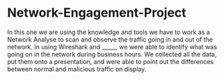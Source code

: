 # Network-Engagement-Project
In this one we are using the knowledge and tools we have to work as a Network Analyse to scan and observe the traffic going in and out of the network. In using Wireshark and _____, we were able to identify what was going on in the network during business hours. We collected all the data, put them onto a presentation, and were able to point out the differences between normal and malicious traffic on display.
